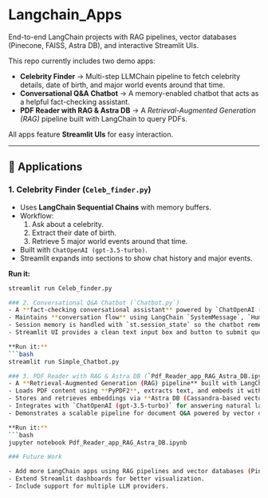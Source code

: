 # Langchain_Apps
End-to-end LangChain projects with RAG pipelines, vector databases (Pinecone, FAISS, Astra DB), and interactive Streamlit UIs.

This repo currently includes two demo apps:  

- **Celebrity Finder** → Multi-step LLMChain pipeline to fetch celebrity details, date of birth, and major world events around that time.  
- **Conversational Q&A Chatbot** → A memory-enabled chatbot that acts as a helpful fact-checking assistant.
- **PDF Reader with RAG & Astra DB** → A *Retrieval-Augmented Generation (RAG)* pipeline built with LangChain to query PDFs.

All apps feature **Streamlit UIs** for easy interaction.  

---

## 🚀 Applications  

### 1. Celebrity Finder (`Celeb_finder.py`)  
- Uses **LangChain Sequential Chains** with memory buffers.  
- Workflow:  
  1. Ask about a celebrity.  
  2. Extract their date of birth.  
  3. Retrieve 5 major world events around that time.  
- Built with `ChatOpenAI (gpt-3.5-turbo)`.  
- Streamlit expands into sections to show chat history and major events.  

**Run it:**  
```bash
streamlit run Celeb_finder.py

### 2. Conversational Q&A Chatbot (`Chatbot.py`)
- A **fact-checking conversational assistant** powered by `ChatOpenAI (gpt-3.5-turbo)`.
- Maintains **conversation flow** using LangChain `SystemMessage`, `HumanMessage`, and `AIMessage`.
- Session memory is handled with `st.session_state` so the chatbot remembers the full dialogue.
- Streamlit UI provides a clean text input box and button to submit questions interactively.

**Run it:**
```bash
streamlit run Simple_Chatbot.py

### 3. PDF Reader with RAG & Astra DB (`Pdf_Reader_app_RAG_Astra_DB.ipynb`)
- A **Retrieval-Augmented Generation (RAG) pipeline** built with LangChain to query PDFs.  
- Loads PDF content using **PyPDF2**, extracts text, and embeds it with **OpenAI embeddings**.  
- Stores and retrieves embeddings via **Astra DB (Cassandra-based vector store)**.  
- Integrates with `ChatOpenAI (gpt-3.5-turbo)` for answering natural language queries over the document.  
- Demonstrates a scalable pipeline for document Q&A powered by vector databases.  

**Run it:**
```bash
jupyter notebook Pdf_Reader_app_RAG_Astra_DB.ipynb

### Future Work

- Add more LangChain apps using RAG pipelines and vector databases (Pinecone, FAISS, Astra DB).
- Extend Streamlit dashboards for better visualization.
- Include support for multiple LLM providers.
